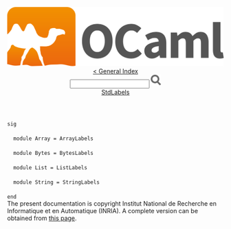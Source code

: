 <!-- ((! set title API !)) ((! set documentation !)) ((! set api !)) ((! set nobreadcrumb !)) -->
<div class="content api"><header><nav class="toc brand"><a class="brand" href="https://ocaml.org/"><img src="colour-logo-gray.svg" class="svg" alt="OCaml"></a></nav><nav class="toc"><a href="index.html">&lt; General Index</a><div class="api_search"><input type="text" name="apisearch" id="api_search" oninput="mySearch(false);" onkeypress="this.oninput();" onclick="this.oninput();" onpaste="this.oninput();">
<img src="search_icon.svg" alt="Search" class="svg" onclick="mySearch(false)"></div>
<div id="search_results"></div><div class="toc_title"><a href="StdLabels.html">StdLabels</a></div><ul></ul></nav></header>
<code class="code"><span class="keyword">sig</span><br>
&nbsp;&nbsp;<span class="keyword">module</span>&nbsp;<span class="constructor">Array</span>&nbsp;=&nbsp;<span class="constructor">ArrayLabels</span><br>
&nbsp;&nbsp;<span class="keyword">module</span>&nbsp;<span class="constructor">Bytes</span>&nbsp;=&nbsp;<span class="constructor">BytesLabels</span><br>
&nbsp;&nbsp;<span class="keyword">module</span>&nbsp;<span class="constructor">List</span>&nbsp;=&nbsp;<span class="constructor">ListLabels</span><br>
&nbsp;&nbsp;<span class="keyword">module</span>&nbsp;<span class="constructor">String</span>&nbsp;=&nbsp;<span class="constructor">StringLabels</span><br>
<span class="keyword">end</span></code>
<div class="copyright">The present documentation is copyright Institut National de Recherche en Informatique et en Automatique (INRIA). A complete version can be obtained from <a href="http://caml.inria.fr/pub/docs/manual-ocaml/">this page</a>.</div></div>